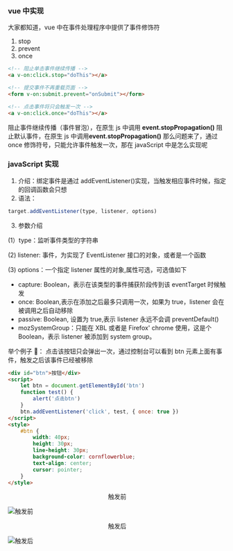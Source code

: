 ### vue 中实现

大家都知道，vue 中在事件处理程序中提供了事件修饰符

1. stop
2. prevent
3. once

```html
<!-- 阻止单击事件继续传播 -->
<a v-on:click.stop="doThis"></a>

<!-- 提交事件不再重载页面 -->
<form v-on:submit.prevent="onSubmit"></form>

<!-- 点击事件将只会触发一次 -->
<a v-on:click.once="doThis"></a>
```

阻止事件继续传播（事件冒泡），在原生 js 中调用 **event.stopPropagation()**
阻止默认事件，在原生 js 中调用**event.stopPropagation()**
那么问题来了，通过 once 修饰符号，只能允许事件触发一次，那在 javaScript 中是怎么实现呢

### javaScript 实现

1. 介绍：绑定事件是通过 addEventListener()实现，当触发相应事件时候，指定的回调函数会只想
2. 语法：

```js
target.addEventListener(type, listener, options)
```

3. 参数介绍

(1）type：监听事件类型的字符串

(2) listener: 事件，为实现了 EventListener 接口的对象，或者是一个函数

(3) options：一个指定 listener 属性的对象,属性可选，可选值如下

-   capture: Boolean，表示在该类型的事件捕获阶段传到该 eventTarget 时候触发
-   once: Boolean,表示在添加之后最多只调用一次，如果为 true，listener 会在被调用之后自动移除
-   passive: Boolean, 设置为 true,表示 listener 永远不会调 preventDefault()
-   mozSystemGroup：只能在 XBL 或者是 Firefox' chrome 使用，这是个 Boolean，表示 listener 被添加到 system group。

举个例子 🌰： 点击该按钮只会弹出一次，通过控制台可以看到 btn 元素上面有事件，触发之后该事件已经被移除

```html
<div id="btn">按钮</div>
<script>
    let btn = document.getElementById('btn')
    function test() {
        alert('点击btn')
    }
    btn.addEventListener('click', test, { once: true })
</script>
<style>
    #btn {
        width: 40px;
        height: 30px;
        line-height: 30px;
        background-color: cornflowerblue;
        text-align: center;
        cursor: pointer;
    }
</style>
```

<div align='center'>触发前</div>

![触发前](https://i.niupic.com/images/2021/02/03/9aY8.png)

<div align='center'>触发后</div>

![触发后](https://i.niupic.com/images/2021/02/03/9aY9.png)
